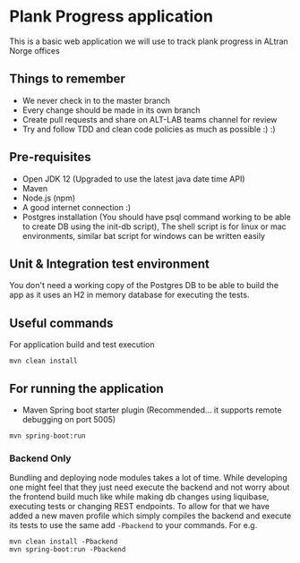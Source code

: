 # Plank Progress application

This is a basic web application we will use to track plank progress in ALtran Norge offices

## Things to remember

- We never check in to the master branch
- Every change should be made in its own branch
- Create pull requests and share on ALT-LAB teams channel for review
- Try and follow TDD and clean code policies as much as possible :) :)

## Pre-requisites
- Open JDK 12 (Upgraded to use the latest java date time API)
- Maven
- Node.js (npm)
- A good internet connection :)
- Postgres installation (You should have psql command working to be able to create DB using the init-db script), The 
shell script is for linux or mac environments, similar bat script for windows can be written easily

## Unit & Integration test environment
You don't need a working copy of the Postgres DB to be able to build the app as it uses an H2 in memory database for 
executing the tests. 

## Useful commands
For application build and test execution

`mvn clean install`

## For running the application

- Maven Spring boot starter plugin (Recommended... it supports remote debugging on port 5005)

`mvn spring-boot:run`

### Backend Only

Bundling and deploying node modules takes a lot of time. While developing one might feel that they just need execute the 
backend and not worry about the frontend build much like while making db changes using liquibase, executing tests or 
changing REST endpoints. To allow for that we have added a new maven profile which simply compiles the backend and 
execute its tests to use the same add `-Pbackend` to your commands. For e.g.

```
mvn clean install -Pbackend
mvn spring-boot:run -Pbackend
```   